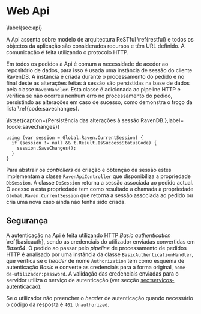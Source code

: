 Web Api 
=

\label{sec:api}

A Api assenta sobre modelo de arquitectura ReSTful \ref{restful} e todos os objectos da aplicação são considerados recursos e têm URL definido. 
A comunicação é feita utilizando o protocolo HTTP.

Em todos os pedidos à Api é comum a necessidade de aceder ao repositório de dados, para isso é usada uma instância de sessão do cliente RavenDB.
A instância é criada durante o processamento do pedido e no final deste as alterações feitas à sessão são persistidas na base de dados pela classe `RavenHandler`. Esta classe é adicionada ao pipeline HTTP e verifica se não ocorreu nenhum erro no processamento do pedido, persistindo as alterações em caso de sucesso, como demonstra o troço da lista \ref{code:savechanges}. 

\lstset{caption={Persistência das alterações à sessão RavenDB.},label={code:savechanges}}

````
using (var session = Global.Raven.CurrentSession) {  
  if (session != null && t.Result.IsSuccessStatusCode) {  
    session.SaveChanges();  
  }  
}  
````

Para abstrair os *controllers* da criação e obtenção da sessão estes implementam a classe `RavenApiController` que disponibiliza a propriedade `DbSession`. A classe `DbSession` retorna a sessão associada ao pedido actual.
O acesso a esta propriedade tem como resultado a chamada à propriedade `Global.Raven.CurrentSession` que retorna a sessão associada ao pedido ou cria uma nova caso ainda não tenha sido criada.

Segurança
- 

A autenticação na Api é feita utilizando HTTP *Basic authentication* \ref{basicauth}, sendo as credenciais do utilizador enviadas convertidas em *Base64*. 
O pedido ao passar pelo *pipeline* de processamento de pedidos HTTP é analisado por uma instância da classe `BasicAuthenticationHandler`, que verifica se o *header* de nome `Authorization` tem como esquema de autenticação *Basic* e converte as credenciais para a forma original, `nome-de-utilizador:password`. 
A validação das credenciais enviadas para o servidor utiliza o serviço de autenticação (ver secção [sec:servicos-autenticacao]()).

Se o utilizador não preencher o *header* de autenticação quando necessário o código da resposta é `401 Unauthorized`.


